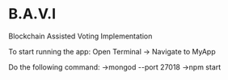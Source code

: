 # B.A.V.I
Blockchain Assisted Voting Implementation

To start running the app:
 Open Terminal -> Navigate to MyApp
 
 Do the following command:
  ->mongod --port 27018
  ->npm start 
